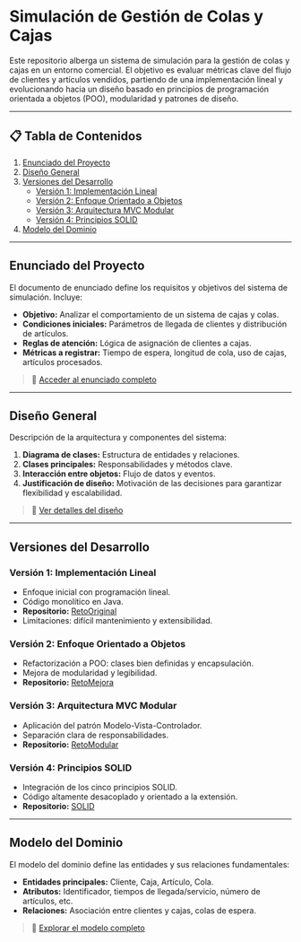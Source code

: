 # Simulación de Gestión de Colas y Cajas

Este repositorio alberga un sistema de simulación para la gestión de colas y cajas en un entorno comercial. El objetivo es evaluar métricas clave del flujo de clientes y artículos vendidos, partiendo de una implementación lineal y evolucionando hacia un diseño basado en principios de programación orientada a objetos (POO), modularidad y patrones de diseño.

---

## 📋 Tabla de Contenidos

1. [Enunciado del Proyecto](#enunciado-del-proyecto)
2. [Diseño General](#diseño-general)
3. [Versiones del Desarrollo](#versiones-del-desarrollo)
   - [Versión 1: Implementación Lineal](#versión-1-implementación-lineal)
   - [Versión 2: Enfoque Orientado a Objetos](#versión-2-enfoque-orientado-a-objetos)
   - [Versión 3: Arquitectura MVC Modular](#versión-3-arquitectura-mvc-modular)
   - [Versión 4: Principios SOLID](#versión-4-principios-solid)
4. [Modelo del Dominio](#modelo-del-dominio)

---

## Enunciado del Proyecto

El documento de enunciado define los requisitos y objetivos del sistema de simulación. Incluye:

- **Objetivo:** Analizar el comportamiento de un sistema de cajas y colas.
- **Condiciones iniciales:** Parámetros de llegada de clientes y distribución de artículos.
- **Reglas de atención:** Lógica de asignación de clientes a cajas.
- **Métricas a registrar:** Tiempo de espera, longitud de cola, uso de cajas, artículos procesados.

> 📄 [Acceder al enunciado completo](documentos/enunciado.md)

---

## Diseño General

Descripción de la arquitectura y componentes del sistema:

1. **Diagrama de clases:** Estructura de entidades y relaciones.
2. **Clases principales:** Responsabilidades y métodos clave.
3. **Interacción entre objetos:** Flujo de datos y eventos.
4. **Justificación de diseño:** Motivación de las decisiones para garantizar flexibilidad y escalabilidad.

> 📄 [Ver detalles del diseño](documentos/diseño.md)

---

## Versiones del Desarrollo

### Versión 1: Implementación Lineal

- Enfoque inicial con programación lineal.
- Código monolítico en Java.
- **Repositorio:** [RetoOriginal](https://github.com/0xJVR/24-25-IdSw2-SDD/tree/main/v001-Inicial)
- Limitaciones: difícil mantenimiento y extensibilidad.

### Versión 2: Enfoque Orientado a Objetos

- Refactorización a POO: clases bien definidas y encapsulación.
- Mejora de modularidad y legibilidad.
- **Repositorio:** [RetoMejora](https://github.com/0xJVR/24-25-IdSw2-SDD/tree/main/v002-Mejorado)

### Versión 3: Arquitectura MVC Modular

- Aplicación del patrón Modelo-Vista-Controlador.
- Separación clara de responsabilidades.
- **Repositorio:** [RetoModular](https://github.com/0xJVR/24-25-IdSw2-SDD/tree/main/v003-Modular)

### Versión 4: Principios SOLID

- Integración de los cinco principios SOLID.
- Código altamente desacoplado y orientado a la extensión.
- **Repositorio:** [SOLID](https://github.com/0xJVR/24-25-IdSw2-SDD/tree/main/v004-SOLID)

---

## Modelo del Dominio

El modelo del dominio define las entidades y sus relaciones fundamentales:

- **Entidades principales:** Cliente, Caja, Artículo, Cola.
- **Atributos:** Identificador, tiempos de llegada/servicio, número de artículos, etc.
- **Relaciones:** Asociación entre clientes y cajas, colas de espera.

> 📄 [Explorar el modelo completo](documentos/modeloDominio.md)
